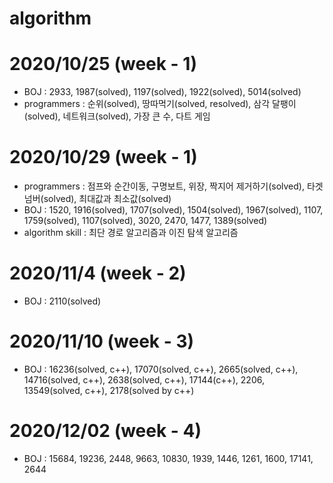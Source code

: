 # algorithm
# 2020/10/25 (week - 1)
  - BOJ : 2933, 1987(solved), 1197(solved), 1922(solved), 5014(solved)
  - programmers : 순위(solved), 땅따먹기(solved, resolved), 삼각 달팽이(solved), 네트워크(solved), 가장 큰 수, 다트 게임

# 2020/10/29 (week - 1)
  - programmers : 점프와 순간이동, 구명보트, 위장, 짝지어 제거하기(solved), 타겟 넘버(solved), 최대값과 최소값(solved)
  - BOJ : 1520, 1916(solved), 1707(solved), 1504(solved), 1967(solved), 1107, 1759(solved), 1107(solved), 3020, 2470, 1477, 1389(solved)
  - algorithm skill : 최단 경로 알고리즘과 이진 탐색 알고리즘

# 2020/11/4 (week - 2)
  - BOJ : 2110(solved)

# 2020/11/10 (week - 3)
  - BOJ : 16236(solved, c++), 17070(solved, c++), 2665(solved, c++), 14716(solved, c++), 2638(solved, c++), 17144(c++), 2206, 13549(solved, c++), 2178(solved by c++)
  
# 2020/12/02 (week - 4)
  - BOJ : 15684, 19236, 2448, 9663, 10830, 1939, 1446, 1261, 1600, 17141, 2644
